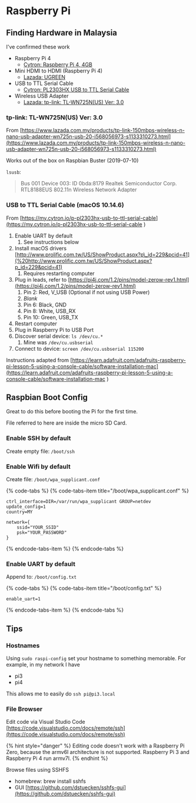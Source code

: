 # Raspberry Pi

## Finding Hardware in Malaysia

I've confirmed these work

* Raspberry Pi 4
  * [Cytron: Raspberry Pi 4, 4GB](https://my.cytron.io/p-raspberry-pi-4-model-b-4gb)
* Mini HDMI to HDMI \(Raspberry Pi 4\)
  * [Lazada: UGREEN](https://www.lazada.com.my/products/ugreen-micro-hdmi-to-hdmi-cable-male-to-female-micro-hdmi-adapter-supports-4k-3d-for-gopro-hero-5-tablets-laptopasus-vivobook-s14zenbook-ux305ux330cameras-etc20cm-i13642239-s16735359.html)
* USB to TTL Serial Cable
  * [Cytron: PL2303HX USB to TTL Serial Cable](https://my.cytron.io/p-pl2303hx-usb-to-ttl-serial-cable)
* Wireless USB Adapter
  * [Lazada: tp-link: TL-WN725N\(US\) Ver: 3.0](https://www.lazada.com.my/products/tp-link-150mbps-wireless-n-nano-usb-adapter-wn725n-usb-20-i568056973-s1133310273.html)

### tp-link: TL-WN725N\(US\) Ver: 3.0

From [https://www.lazada.com.my/products/tp-link-150mbps-wireless-n-nano-usb-adapter-wn725n-usb-20-i568056973-s1133310273.html](https://www.lazada.com.my/products/tp-link-150mbps-wireless-n-nano-usb-adapter-wn725n-usb-20-i568056973-s1133310273.html)

Works out of the box on Raspbian Buster \(2019-07-10\)

`lsusb`:

> Bus 001 Device 003: ID 0bda:8179 Realtek Semiconductor Corp. RTL8188EUS 802.11n Wireless Network Adapter

### USB to TTL Serial Cable \(macOS 10.14.6\)

From [https://my.cytron.io/p-pl2303hx-usb-to-ttl-serial-cable](https://my.cytron.io/p-pl2303hx-usb-to-ttl-serial-cable
)

1. Enable UART by default
   1. See instructions below
2. Install macOS drivers [http://www.prolific.com.tw/US/ShowProduct.aspx?p\_id=229&pcid=41](%20http://www.prolific.com.tw/US/ShowProduct.aspx?p_id=229&pcid=41)
   1. Requires restarting computer
3. Plug in leads, refer to [https://pi4j.com/1.2/pins/model-zerow-rev1.html](https://pi4j.com/1.2/pins/model-zerow-rev1.html)
   1. Pin 2: Red, V\_USB \(Optional if not using USB Power\)
   2. _Blank_
   3. Pin 6: Black, GND
   4. Pin 8: White, USB\_RX
   5. Pin 10: Green, USB\_TX
4. Restart computer
5. Plug in Raspberry Pi to USB Port
6. Discover serial device: `ls /dev/cu.*`
   1. Mine was `/dev/cu.usbserial`
7. Connect to device: `screen /dev/cu.usbserial 115200`

Instructions adapted from [https://learn.adafruit.com/adafruits-raspberry-pi-lesson-5-using-a-console-cable/software-installation-mac](https://learn.adafruit.com/adafruits-raspberry-pi-lesson-5-using-a-console-cable/software-installation-mac
)

## Raspbian Boot Config

Great to do this before booting the Pi for the first time.

File referred to here are inside the micro SD Card.

### Enable SSH by default

Create empty file: `/boot/ssh`

### Enable Wifi by default

Create file: `/boot/wpa_supplicant.conf`

{% code-tabs %}
{% code-tabs-item title="/boot/wpa\_supplicant.conf" %}
```text
ctrl_interface=DIR=/var/run/wpa_supplicant GROUP=netdev
update_config=1
country=MY

network={
    ssid="YOUR_SSID"
    psk="YOUR_PASSWORD"
}
```
{% endcode-tabs-item %}
{% endcode-tabs %}

### Enable UART by default

Append to: `/boot/config.txt`

{% code-tabs %}
{% code-tabs-item title="/boot/config.txt" %}
```text
enable_uart=1
```
{% endcode-tabs-item %}
{% endcode-tabs %}

## Tips

### Hostnames

Using `sudo raspi-config` set your hostname to something memorable. For example, in my network I have

* pi3
* pi4

This allows me to easily do `ssh pi@pi3.local`

### File Browser

Edit code via Visual Studio Code [https://code.visualstudio.com/docs/remote/ssh](https://code.visualstudio.com/docs/remote/ssh)

{% hint style="danger" %}
Editing code doesn't work with a Raspberry Pi Zero, because the armv6l architecture is not supported. Raspberry Pi 3 and Raspberry Pi 4 run armv7l.
{% endhint %}

Browse files using SSHFS

* homebrew: brew install sshfs
* GUI [https://github.com/dstuecken/sshfs-gui](https://github.com/dstuecken/sshfs-gui)

